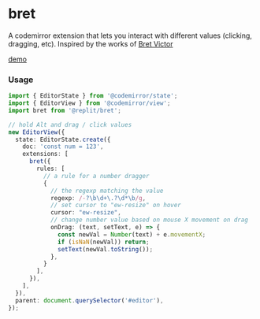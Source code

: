 # bret

A codemirror extension that lets you interact with different values (clicking, dragging, etc). Inspired by the works of [Bret Victor](http://worrydream.com/)

[demo](https://replit.com/@slmjkdbtl/bret)

### Usage

```ts
import { EditorState } from '@codemirror/state';
import { EditorView } from '@codemirror/view';
import bret from '@replit/bret';

// hold Alt and drag / click values
new EditorView({
  state: EditorState.create({
    doc: 'const num = 123',
    extensions: [
      bret({
        rules: [
          // a rule for a number dragger
          {
            // the regexp matching the value
            regexp: /-?\b\d+\.?\d*\b/g,
            // set cursor to "ew-resize" on hover
            cursor: "ew-resize",
            // change number value based on mouse X movement on drag
            onDrag: (text, setText, e) => {
              const newVal = Number(text) + e.movementX;
              if (isNaN(newVal)) return;
              setText(newVal.toString());
            },
          }
        ],
      }),
    ],
  }),
  parent: document.querySelector('#editor'),
});
